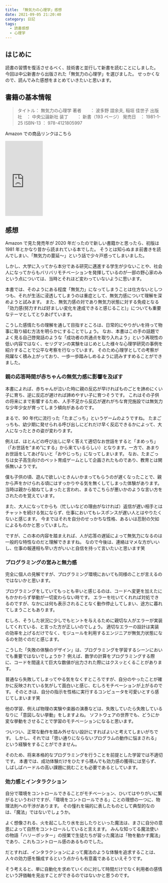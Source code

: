 ```yaml
---
title: 「無気力の心理学」感想
date: 2021-09-05 21:20:40
category: 日記
tags:
  - 読書感想
  - 心理学
---
```


## はじめに

読書の習慣を復活させるべく、技術書と並行して新書を読むことにしました。
今回は中公新書から出版された「無気力の心理学」を選びました。
せっかくなので、読んでみた感想をまとめていきたいと思います。

<!-- more -->

## 書籍の基本情報

> タイトル： 無気力の心理学
> 著者　　： 波多野 誼余夫, 稲垣 佳世子
> 出版社　： 中央公論新社
> 装丁　　： 新書（193 ページ）
> 発売日　： 1981-1-25
> ISBN-13 ： 978-4121805997

Amazon での商品リンクはこちら

<iframe style="width:120px;height:240px;" marginwidth="0" marginheight="0" scrolling="no" frameborder="0" src="https://rcm-fe.amazon-adsystem.com/e/cm?ref=qf_sp_asin_til&t=salmoncode-22&m=amazon&o=9&p=8&l=as1&IS1=1&detail=1&asins=4121805992&linkId=4acda73fd0b5dc96eb122e1a7da01821&bc1=000000&amp;lt1=_blank&fc1=333333&lc1=0066c0&bg1=ffffff&f=ifr">
</iframe>

## 感想

Amazon で見た発売年が 2020 年だったので新しい書籍かと思ったら、初版は 1981 年とかなり昔から読まれている本でした。
そうとは知らぬまま前書きを読んでしまい、「無気力の蔓延〜」という話で少々戸惑ってしまいました。

しかし、大学に入ってから本分である研究に邁進する学生が少ないことや、社会人になってからもバリバリモチベーションを発揮しているのが一部の野心家のみという点については、当時とそれほど変わっていないように思います。

本書では、そのようにある程度「無気力」になってしまうことは仕方ないとしつつも、それが生活に浸透してしまうのは重症として、無気力感について理解を深めようと試みます。
また、無気力感の対であり無気力状態に対する免疫となる「効力感(努力すれば好ましい変化を達成できると感じること)」についても重要なテーマとしてとりあげています。

こうした感情たちの理解を通して目指すところは、日常的にやりがいを持って物事に取り組む方法を明らかにすることでしょう。
なお、本書はこの手の話題でよく見る自己啓発話のような「成功者の共通点を取り入れよう」という再現性の低い内容ではなく、セリグマンの実験をはじめとした様々な心理学研究の事例を紹介することで公平な考察を行なっています。
そのため心理学としての考察が飛躍なく積み上がっており、一歩一歩踏みしめるように読みすすめることができました。

### 親の応答時間が赤ちゃんの無気力感に影響を及ぼす

本書によれば、赤ちゃんが泣いた時に親の反応が早ければものごとを諦めにくい子に育ち、逆に反応が遅ければ諦めやすい子に育つそうです。
これはその子供の将来にまで影響するため、人手不足から反応が遅れがちな育児施設では無気力な少年少女が育ってしまう傾向があるのです。

まるで、90 年代に流行った「たまごっち」というゲームのようですね。
たまごっちも、幼少期に発せられる呼び出しにどれだけ早く反応できるかによって、大人になったときの姿が変わります。

例えば、ほとんどの呼び出しに早く答えて適切なお世話をすると「まめっち」（「お世話を”まめ”にする」から来ているらしい）となります。一方で、あまりお世話をしてあげないと「おやじっち」になってしまいます。
なお、たまごっちは女子高生向けのペット育成ゲームとして企画されたものであり、教育とは関係無いようです。

僕も子供の頃、遊んで欲しいときんいかまってもらうのが遅くなったことで、親から声をかけられる頃にはすっかりやる気を無くしてしまった体験があります。
当時は親から拗ねてしまったと言われ、まるでこちらが悪いかのような言い方をされたのを覚えています。

また、大人になってからも（忙しいなどの理由がなければ）返信が遅い相手とはチャットを続ける気にならず、仕事においてもレスポンスが遅い人とはやりたくないと感じます。
今まではそれを自分のせっかちな性格、あるいは忍耐の欠如によるものかと思っていました。

ですが、この本の内容を踏まえれば、人が応答の遅延によって無気力になるのは一般的な特性なのだと理解できますね。
なので今後は、連絡はマメな方がいいし、仕事の報連相も早い方がいいと自信を持って言いたいと思います笑

### プログラミングの営みと無力感

完全に個人の見解ですが、プログラミング環境においても同様のことが言えるのではないかと思います。

プログラミングをしていてもっとも辛いと感じるのは、コードへ変更を加えたにもかかわらず挙動が一切変わらない時です。
エラーを吐いてくれれば対処できるのですが、なかには何も表示されることなく動作停止してしまい、途方に暮れてしまうこともあります。

むしろ、そうした状況に少しでもヒントを与えるために親切な人がエラーが実装してくれている、と言った方が正しいのでしょう。
適切なエラーの設計は実装の効率を上げるだけでなく、モジュールを利用するエンジニアが無気力状態になるのを防ぐのだと感じます。

こうした「失敗の体験のデザイン」は、プログラミングを学習するシーンにおいても重要ではないでしょうか？
例えば、数学の計算をプログラミングする際に、コードを間違えて巨大な数値が出力された際にはクスッとくることがあります。

普通なら失敗してしまってやる気をなくすところですが、自分のやったことが確かに反映されている気がして面白いと感じ、むしろモチベーションが上がるのです。
そのときは、自分の指示を性格に実行するコンピュータを可愛いとすら感じてしまいます笑

他の学習、例えば物理の実験や楽器の演奏などは、失敗していたら失敗しているなりに「意図しない挙動」をしますよね。
ソフトウェアの世界でも、どうにか変な挙動をさせることで学習のモチベーションになると思います。

ついつい、正常な動作を踏み外せない設計にすればよいと考えてしまいがちです。
しかし、それでは「思い通りにならないプログラムの動作に悩まされる」という経験をすることができません。

そのため、将来本格的なプログラミングを行うことを前提とした学習では不適切です。
本書では、成功体験だけをひたすら積んでも効力感の獲得には至らず、しばしばハードルの高い課題に挑むことも必要であるとしています。

### 効力感とインタラクション

自分で環境をコントロールできることがモチベーション、ひいてはやりがいに繋がるというわけですが、「環境をコントロールできる」ことの理想の一つに、物理法則への干渉があります。
その憧れを端的に表したものとして典型的なのは、「魔法」ではないでしょうか。

よく想像される、火を起こしたり水を出したりといった魔法は、まさに自分の意思によって自然をコントロールしていると言えます。
みんな知ってる魔法使いの物語「ハリーポッター」の授業で生徒たちが習った魔法は「物を動かす魔法」であり、これもコントロール感のあるものでした。

だとすれば、インタラクションによって魔法のような体験を追求することは、人々の効力感を醸成するという点からも有意義であるといえそうです。

そう考えると、単に自動化を求めていくのに対して時間だけでなく利用者の感情という評価軸を見出すことができるのではないかと思うのです。
